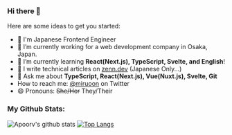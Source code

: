 ### Hi there 👋

Here are some ideas to get you started:

- 🔭 I'm Japanese Frontend Engineer
- 🏦 I’m currently working for a web development company in Osaka, Japan.
- 🌱 I’m currently learning **React(Next.js), TypeScript, Svelte, and English**!
- 📝 I write technical articles on [zenn.dev](https://zenn.dev/miruoon_892) (Japanese Only...)
- 💬 Ask me about **TypeScript, React(Next.js), Vue(Nuxt.js), Svelte, Git**
- How to reach me: [@miruoon](https://twitter.com/miruoon) on Twitter
- 😄 Pronouns: ~~She/Her~~  They/Their

### My Github Stats:
![Apoorv's github stats](https://github-readme-stats.vercel.app/api?username=miily8310s&show_icons=true&theme=dracula)
[![Top Langs](https://github-readme-stats.vercel.app/api/top-langs/?username=miily8310s&layout=compact&theme=dracula)](https://github.com/anuraghazra/github-readme-stats)
